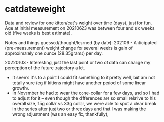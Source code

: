 # catdateweight

Data and review for one kitten/cat's weight over time (days), just for fun. Age at initial measurement on 20210623 was between four and six weeks old (five weeks is best estimate). 

Notes and things guessed/thought/learned (by date):
202106 - Anticipated (pre-measurement) weight change for several weeks is gain of approximately one ounce (28.35grams) per day.

20220103 - Interesting, just the last point or two of data can change my perception of the future trajectory a lot.
- It seems it's to a point I could fit something to it pretty well, but am not totally sure (eg if kittens might have another period of some linear growth).
- In November he had to wear the cone-collar for a few days, and so I had to adjust for it – even though the differences are so small relative to his overall size, 15g collar vs 33g collar, we were able to spot a clear break in the series after just two or three days and that I was making the wrong adjustment (was an easy fix, thankfully), 

